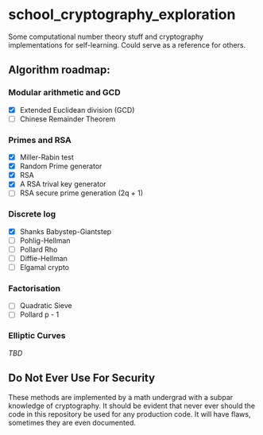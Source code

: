 # school_cryptography_exploration
Some computational number theory stuff and cryptography implementations for self-learning. Could serve as a reference for others.

## Algorithm roadmap:

### Modular arithmetic and GCD
- [x] Extended Euclidean division (GCD)
- [ ] Chinese Remainder Theorem

### Primes and RSA
- [x] Miller-Rabin test
- [x] Random Prime generator
- [x] RSA
- [x] A RSA trival key generator
- [ ] RSA secure prime generation (2q + 1)

### Discrete log
- [x] Shanks Babystep-Giantstep
- [ ] Pohlig-Hellman
- [ ] Pollard Rho
- [ ] Diffie-Hellman
- [ ] Elgamal crypto

### Factorisation
- [ ] Quadratic Sieve
- [ ] Pollard p - 1

### Elliptic Curves
*TBD*

## Do Not Ever Use For Security
These methods are implemented by a math undergrad with a subpar knowledge of cryptography. It should be evident that never ever should the code in this repository be used for any production code. It will have flaws, sometimes they are even documented.
